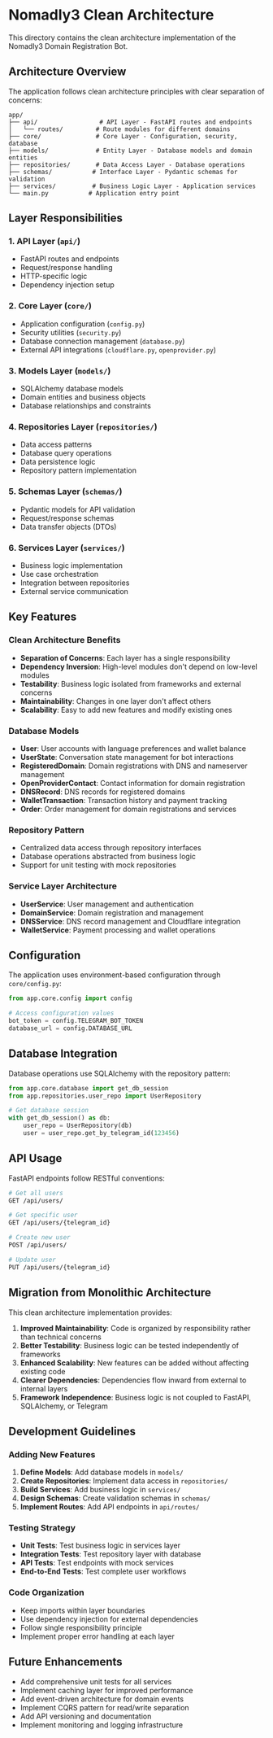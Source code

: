 # Nomadly3 Clean Architecture

This directory contains the clean architecture implementation of the Nomadly3 Domain Registration Bot.

## Architecture Overview

The application follows clean architecture principles with clear separation of concerns:

```
app/
├── api/                 # API Layer - FastAPI routes and endpoints
│   └── routes/         # Route modules for different domains
├── core/               # Core Layer - Configuration, security, database
├── models/             # Entity Layer - Database models and domain entities  
├── repositories/       # Data Access Layer - Database operations
├── schemas/           # Interface Layer - Pydantic schemas for validation
├── services/          # Business Logic Layer - Application services
└── main.py           # Application entry point
```

## Layer Responsibilities

### 1. API Layer (`api/`)
- FastAPI routes and endpoints
- Request/response handling
- HTTP-specific logic
- Dependency injection setup

### 2. Core Layer (`core/`)
- Application configuration (`config.py`)
- Security utilities (`security.py`) 
- Database connection management (`database.py`)
- External API integrations (`cloudflare.py`, `openprovider.py`)

### 3. Models Layer (`models/`)
- SQLAlchemy database models
- Domain entities and business objects
- Database relationships and constraints

### 4. Repositories Layer (`repositories/`)
- Data access patterns
- Database query operations
- Data persistence logic
- Repository pattern implementation

### 5. Schemas Layer (`schemas/`)
- Pydantic models for API validation
- Request/response schemas
- Data transfer objects (DTOs)

### 6. Services Layer (`services/`)
- Business logic implementation
- Use case orchestration
- Integration between repositories
- External service communication

## Key Features

### Clean Architecture Benefits
- **Separation of Concerns**: Each layer has a single responsibility
- **Dependency Inversion**: High-level modules don't depend on low-level modules
- **Testability**: Business logic isolated from frameworks and external concerns
- **Maintainability**: Changes in one layer don't affect others
- **Scalability**: Easy to add new features and modify existing ones

### Database Models
- **User**: User accounts with language preferences and wallet balance
- **UserState**: Conversation state management for bot interactions
- **RegisteredDomain**: Domain registrations with DNS and nameserver management
- **OpenProviderContact**: Contact information for domain registration  
- **DNSRecord**: DNS records for registered domains
- **WalletTransaction**: Transaction history and payment tracking
- **Order**: Order management for domain registrations and services

### Repository Pattern
- Centralized data access through repository interfaces
- Database operations abstracted from business logic
- Support for unit testing with mock repositories

### Service Layer Architecture
- **UserService**: User management and authentication
- **DomainService**: Domain registration and management
- **DNSService**: DNS record management and Cloudflare integration
- **WalletService**: Payment processing and wallet operations

## Configuration

The application uses environment-based configuration through `core/config.py`:

```python
from app.core.config import config

# Access configuration values
bot_token = config.TELEGRAM_BOT_TOKEN
database_url = config.DATABASE_URL
```

## Database Integration

Database operations use SQLAlchemy with the repository pattern:

```python
from app.core.database import get_db_session
from app.repositories.user_repo import UserRepository

# Get database session
with get_db_session() as db:
    user_repo = UserRepository(db)
    user = user_repo.get_by_telegram_id(123456)
```

## API Usage

FastAPI endpoints follow RESTful conventions:

```bash
# Get all users
GET /api/users/

# Get specific user
GET /api/users/{telegram_id}

# Create new user
POST /api/users/

# Update user
PUT /api/users/{telegram_id}
```

## Migration from Monolithic Architecture

This clean architecture implementation provides:

1. **Improved Maintainability**: Code is organized by responsibility rather than technical concerns
2. **Better Testability**: Business logic can be tested independently of frameworks
3. **Enhanced Scalability**: New features can be added without affecting existing code
4. **Clearer Dependencies**: Dependencies flow inward from external to internal layers
5. **Framework Independence**: Business logic is not coupled to FastAPI, SQLAlchemy, or Telegram

## Development Guidelines

### Adding New Features

1. **Define Models**: Add database models in `models/`
2. **Create Repositories**: Implement data access in `repositories/`
3. **Build Services**: Add business logic in `services/`
4. **Design Schemas**: Create validation schemas in `schemas/`
5. **Implement Routes**: Add API endpoints in `api/routes/`

### Testing Strategy

- **Unit Tests**: Test business logic in services layer
- **Integration Tests**: Test repository layer with database
- **API Tests**: Test endpoints with mock services
- **End-to-End Tests**: Test complete user workflows

### Code Organization

- Keep imports within layer boundaries
- Use dependency injection for external dependencies
- Follow single responsibility principle
- Implement proper error handling at each layer

## Future Enhancements

- Add comprehensive unit tests for all services
- Implement caching layer for improved performance
- Add event-driven architecture for domain events
- Implement CQRS pattern for read/write separation
- Add API versioning and documentation
- Implement monitoring and logging infrastructure